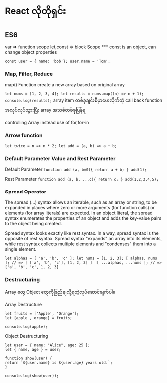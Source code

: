 # React လိုတိုရှင်း

## ES6

var => function scope
let,const => block Scope
\*\*\* const is an object, can change object properties

`const user = { name: 'bob'};
user.name = 'Tom';`

### Map, Filter, Reduce

map() Function create a new array based on original array

`let nums = [1, 2, 3, 4];
let results = nums.map((n) => n + 1);
console.log(results);`
array item တစ်ခုချင်းစီမှာပေးလိုက်တဲ့ call back function အလုပ်လုပ်သွားပြီး array အသစ်တစ်ခုပြန်ရ

controlling Array instead use of for,for-in

### Arrow function

`let twice = n => n * 2;
let add = (a, b) => a + b;`

### Default Parameter Value and Rest Parameter

Default Parameter
`function add (a, b=0){
    return a + b;
}
add(1);`

Rest Parameter
`function add (a, b, ...c){
    return c;
}
add(1,2,3,4,5);`

### Spread Operator

The spread (...) syntax allows an iterable, such as an array or string, to be expanded in places where zero or more arguments (for function calls) or elements (for array literals) are expected. In an object literal, the spread syntax enumerates the properties of an object and adds the key-value pairs to the object being created.

Spread syntax looks exactly like rest syntax. In a way, spread syntax is the opposite of rest syntax. Spread syntax "expands" an array into its elements, while rest syntax collects multiple elements and "condenses" them into a single element.

`let alphas = [ 'a', 'b', 'c' ];
let nums = [1, 2, 3];
[ alphas, nums ]; // => [ ['a', 'b', 'c'], [1, 2, 3] ] 
[ ...alphas, ...nums ]; // => ['a', 'b', 'c', 1, 2, 3]`

### Destructuring

Array တွေ Object တွေကိုဖြည်ချလို့ရတဲ့လုပ်ဆောင်ချက်ပါ။

Array Destructure
```
let fruits = ['Apple', 'Orange'];
let [apple , orange] = fruits;

console.log(apple);
```

Object Destructuring
```
let user = { name: "Alice", age: 25 };
let { name, age } = user;

function show(user) {
return `${user.name} is ${user.age} years old.`;
}

console.log(show(user));
```
